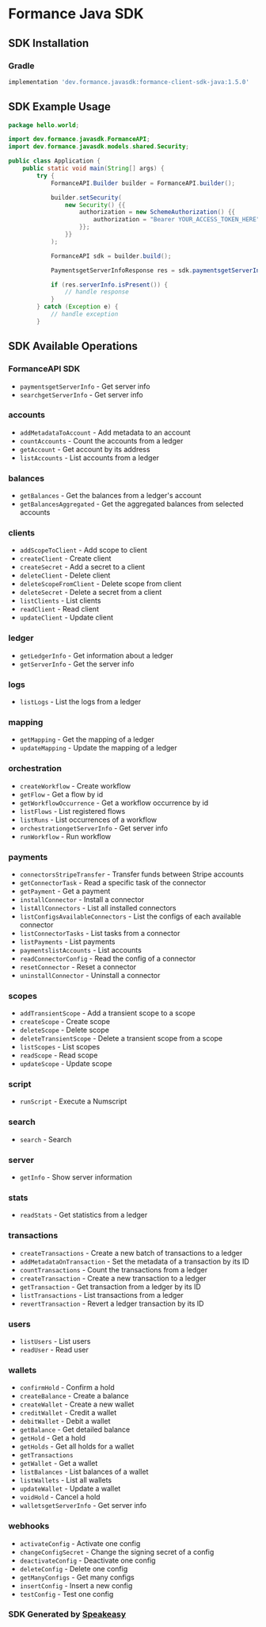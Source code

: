 # Formance Java SDK

<!-- Start SDK Installation -->
## SDK Installation

### Gradle

```groovy
implementation 'dev.formance.javasdk:formance-client-sdk-java:1.5.0'
```
<!-- End SDK Installation -->

## SDK Example Usage
<!-- Start SDK Example Usage -->
```java
package hello.world;

import dev.formance.javasdk.FormanceAPI;
import dev.formance.javasdk.models.shared.Security;

public class Application {
    public static void main(String[] args) {
        try {
            FormanceAPI.Builder builder = FormanceAPI.builder();

            builder.setSecurity(
                new Security() {{
                    authorization = new SchemeAuthorization() {{
                        authorization = "Bearer YOUR_ACCESS_TOKEN_HERE";
                    }};
                }}
            );

            FormanceAPI sdk = builder.build();

            PaymentsgetServerInfoResponse res = sdk.paymentsgetServerInfo();

            if (res.serverInfo.isPresent()) {
                // handle response
            }
        } catch (Exception e) {
            // handle exception
        }
```
<!-- End SDK Example Usage -->

<!-- Start SDK Available Operations -->
## SDK Available Operations

### FormanceAPI SDK

* `paymentsgetServerInfo` - Get server info
* `searchgetServerInfo` - Get server info

### accounts

* `addMetadataToAccount` - Add metadata to an account
* `countAccounts` - Count the accounts from a ledger
* `getAccount` - Get account by its address
* `listAccounts` - List accounts from a ledger

### balances

* `getBalances` - Get the balances from a ledger's account
* `getBalancesAggregated` - Get the aggregated balances from selected accounts

### clients

* `addScopeToClient` - Add scope to client
* `createClient` - Create client
* `createSecret` - Add a secret to a client
* `deleteClient` - Delete client
* `deleteScopeFromClient` - Delete scope from client
* `deleteSecret` - Delete a secret from a client
* `listClients` - List clients
* `readClient` - Read client
* `updateClient` - Update client

### ledger

* `getLedgerInfo` - Get information about a ledger
* `getServerInfo` - Get the server info

### logs

* `listLogs` - List the logs from a ledger

### mapping

* `getMapping` - Get the mapping of a ledger
* `updateMapping` - Update the mapping of a ledger

### orchestration

* `createWorkflow` - Create workflow
* `getFlow` - Get a flow by id
* `getWorkflowOccurrence` - Get a workflow occurrence by id
* `listFlows` - List registered flows
* `listRuns` - List occurrences of a workflow
* `orchestrationgetServerInfo` - Get server info
* `runWorkflow` - Run workflow

### payments

* `connectorsStripeTransfer` - Transfer funds between Stripe accounts
* `getConnectorTask` - Read a specific task of the connector
* `getPayment` - Get a payment
* `installConnector` - Install a connector
* `listAllConnectors` - List all installed connectors
* `listConfigsAvailableConnectors` - List the configs of each available connector
* `listConnectorTasks` - List tasks from a connector
* `listPayments` - List payments
* `paymentslistAccounts` - List accounts
* `readConnectorConfig` - Read the config of a connector
* `resetConnector` - Reset a connector
* `uninstallConnector` - Uninstall a connector

### scopes

* `addTransientScope` - Add a transient scope to a scope
* `createScope` - Create scope
* `deleteScope` - Delete scope
* `deleteTransientScope` - Delete a transient scope from a scope
* `listScopes` - List scopes
* `readScope` - Read scope
* `updateScope` - Update scope

### script

* `runScript` - Execute a Numscript

### search

* `search` - Search

### server

* `getInfo` - Show server information

### stats

* `readStats` - Get statistics from a ledger

### transactions

* `createTransactions` - Create a new batch of transactions to a ledger
* `addMetadataOnTransaction` - Set the metadata of a transaction by its ID
* `countTransactions` - Count the transactions from a ledger
* `createTransaction` - Create a new transaction to a ledger
* `getTransaction` - Get transaction from a ledger by its ID
* `listTransactions` - List transactions from a ledger
* `revertTransaction` - Revert a ledger transaction by its ID

### users

* `listUsers` - List users
* `readUser` - Read user

### wallets

* `confirmHold` - Confirm a hold
* `createBalance` - Create a balance
* `createWallet` - Create a new wallet
* `creditWallet` - Credit a wallet
* `debitWallet` - Debit a wallet
* `getBalance` - Get detailed balance
* `getHold` - Get a hold
* `getHolds` - Get all holds for a wallet
* `getTransactions`
* `getWallet` - Get a wallet
* `listBalances` - List balances of a wallet
* `listWallets` - List all wallets
* `updateWallet` - Update a wallet
* `voidHold` - Cancel a hold
* `walletsgetServerInfo` - Get server info

### webhooks

* `activateConfig` - Activate one config
* `changeConfigSecret` - Change the signing secret of a config
* `deactivateConfig` - Deactivate one config
* `deleteConfig` - Delete one config
* `getManyConfigs` - Get many configs
* `insertConfig` - Insert a new config
* `testConfig` - Test one config
<!-- End SDK Available Operations -->

### SDK Generated by [Speakeasy](https://docs.speakeasyapi.dev/docs/using-speakeasy/client-sdks)
